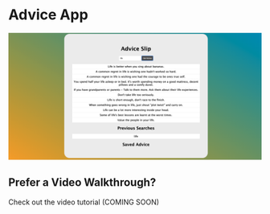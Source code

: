 # Advice App

![App Title Image](./src/assets/advice-app.png)

## Prefer a Video Walkthrough?

Check out the video tutorial (COMING SOON)
